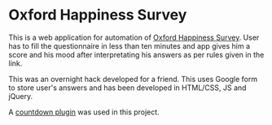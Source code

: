 # Oxford Happiness Survey

This is a web application for automation of [Oxford Happiness Survey](http://www.meaningandhappiness.com/oxford-happiness-questionnaire/214/). User has to fill the questionnaire in less than ten minutes and app gives him a score and his mood after interpretating his answers as per rules given in the link.

This was an overnight hack developed for a friend. This uses Google form to store user's answers and has been developed in HTML/CSS, JS and jQuery.

A [countdown plugin](http://keith-wood.name/countdown.html) was used in this project.
